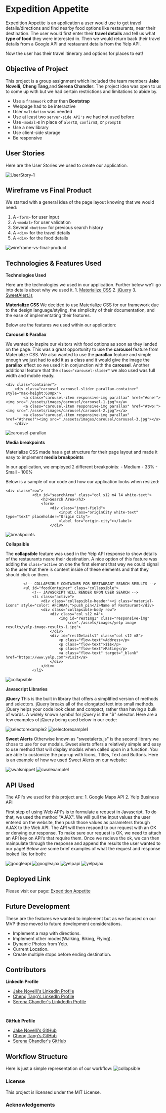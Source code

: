 # Expedition Appetite

Expedition Appetite is an application a user would use to get travel details/directions and find nearby food options like restaurants, near their destination. The user would first enter their **travel details** and tell us what **type of food** they were interested in. Then we would return back their travel details from a Google API and restaurant details from the Yelp API.

Now the user has their travel itinerary and options for places to eat!


## Objective of Project

This project is a group assignment which included the team members **Jake Novelli**, **Cheng Tang**,and **Serena Chandler**. The project idea was open to us to come up with but we had certain restrictions and limitations to abide by.
-   Use a `framework` other than **Bootstrap**
-   Webpage had to be interactive
-   User `validation` was needed
-   Use at least two `server-side API's` we had not used before
-   Use `<modal>`s in place of `alert`s, `confirm`s, or `prompt`s
-   Use a new library
-   Use client-side storage
-   Be responsive


## User Stories

Here are the User Stories we used to create our application.

![UserStory-1](./assets/user-story/user-stories.png)


## Wireframe vs Final Product

We started with a general idea of the page layout knowing that we would need:
1. A `<form>` for user input
2. A `<modal>` for user validation
3. Several `<button>` for previous search history
4. A `<div>` for the travel details
5. A `<div>` for the food details

![wireframe-vs-final-product](./assets/wireframe/wireframe-vs-final-product.PNG)


## Technologies & Features Used

**Technologies Used**

Here are the technologies we used in our application. Further below we'll go into details about why we used it.
    1. [Materialize CSS](https://materializecss.com/)
    2. [jQuery](https://jquery.com/)
    3. [SweetAlert.js](https://sweetalert.js.org/)


**Materialize CSS**
We decided to use Materialize CSS for our framework due to the design language/styling, the simplicity of their documentation, and the ease of implementating their features.

Below are the features we used within our application:
<br>

**Carousel & Parallax**

We wanted to inspire our visitors with food options as soon as they landed on the page. This was a great opportunity to use the **carousel** feature from Materialize CSS. We also wanted to use the **parallax** feature and simple enough we just had to add it as a class and it would give the image the **parallax** effect so we used it in conjunction with the **carousel**. Another additional feature that the `class="carousel-slider"` we also used was full width and mobile ready.

```
<div class="container">
    <div class="carousel carousel-slider parallax-container" style="max-height:600px">
        <a class="carousel-item responsive-img parallax" href="#one!"><img src="./assets/images/carousel/carousel-1.jpg"></a>
        <a class="carousel-item responsive-img parallax" href="#two!"><img src="./assets/images/carousel/carousel-2.jpg"></a>
        <a class="carousel-item responsive-img parallax" href="#three!"><img src="./assets/images/carousel/carousel-3.jpg"></a>
    </div>
```
![carousel-parallax](./assets/images/carousel/feature-carousel-parallax.gif)
<br>

**Media breakpoints**

Materialize CSS made has a get structure for their page layout and made it easy to implement **media breakpoints**

In our application, we employed 2 different breakpoints:
    - Medium - 33%
    - Small - 100%

Below is a sample of our code and how our application looks when resized:

```
<div class="row">
            <div id="searchArea" class="col s12 m4 l4 white-text">
                <h3>Search Area</h3>
                <form>
                    <div class="input-field">
                        <input class="originCity white-text" type="text" placeholder="Origin City">
                        <label for="origin-city"></label>
                    </div>
```
![breakpoints](./assets/images/media-screens/media-screen-breakpoints.gif)
<br>

**Collapsible**

The **collapsible** feature was used in the Yelp API response to show details of the restaurants neare their destination. A nice option of this feature was adding the `class="active` on one the first element that way we could signal to the user that there is content inside of these elements and that they should click on them.

```
        <!-- COLLAPSIBLE CONTAINER FOR RESTAURANT SEARCH RESULTS -->
        <ul id="foodContainer" class="collapsible">
            <!-- JAVASCRIPT WILL RENDER UPON USER SEARCH -->
            <li class="active">
                <div class="collapsible-header"><i class="material-icons" style="color: #FC90A4;">push_pin</i>Name of Restaurant</div>
                <div class="collapsible-body row">
                    <div class="col s12 m4">
                        <img id="restImg1" class="responsive-img"
                            src="./assets/images/yelp image results/yelp-image-results-1.jpg">
                    </div>
                    <div id="restDetails1" class="col s12 m8">
                        <p class="flow-text">Address</p>
                        <p class="flow-text">$$$</p>
                        <p class="flow-text">Rating</p>
                        <a class="flow-text" target="_blank" href="https://www.yelp.com">Visit</a>
                    </div>
                </div>
            </li>
```
![collapsible](./assets/images/collapsible/feature-collapsible.gif)
<br>

**Javascript Libraries**

**jQuery** 
This is the built in library that offers a simplified version of methods and selectors. jQuery breaks all of the elongated 
text into small methods. jQuery helps your code look clean and compact, rather than having a bulk of words. A widely known
symbol for jQuery is the "$" selector. Here are a few examples of jQuery being used below in our code:

![selectorexample2](./assets/Presentation/selectorexample2.PNG)
![selectorexample1](./assets/Presentation/selectorexample1.PNG)
<br>

**Sweet Alerts**
Otherwise known as "sweetalerts.js" is the second library we chose to use for our modals. Sweet alerts offers a relatively
simple and easy to use method that will display modals when called upon in a function. You are able to customize the pop-up
with Icons, Titles, Text and Buttons. Here is an example of how we used Sweet Alerts on our website:

![swalsnippet](./assets/Presentation/swalsnippet.PNG)
![swalexample1](./assets/Presentation/swalexample1.gif)
<br>

## API Used
The API's we used for this project are:
    1. Google Maps API
    2. Yelp Business API

First step of using Web API's is to formulate a request in Javascript. To do that, we used the method "AJAX". We will pull
the input values the user entered on the website, then push those values as parameters through AJAX to the Web API. 
The API will then respond to our request with an OK or denying our response. To make sure our request is OK, we need to
attach an API key on API's that require them. Once we recieve the ok, we can then mainpulate through the response 
and append the results the user wanted to our page! Below are some brief examples of what the request and response looked
like for both:

![googleapi](./assets/Presentation/googleapi.PNG)
![googleajax](./assets/Presentation/googleajax.PNG)
![yelpapi](./assets/Presentation/yelpapi.PNG)
![yelpajax](./assets/Presentation/yelpajax.PNG)


## Deployed Link

Please visit our page: [Expedition Appetite](https://serenachandler.github.io/Project1/)


## Future Development

These are the features we wanted to implement but as we focused on our MVP these moved to future development considerations.

- Implement a map with directions.
- Implement other modes(Walking, Biking, Flying).
- Dynamic Photos from Yelp.
- Current Location.
- Create multiple stops before ending destination.





## Contributors
**LinkedIn Profile**
- [Jake Novelli's LinkedIn Profile](https://www.linkedin.com/in/david-jacob-novelli/)
- [Cheng Tang's LinkedIn Profile](https://www.linkedin.com/in/cheng-tang-0663211a3/)
- [Serena Chandler's LinkdedIn Profile]()
<br>

**GitHub Profile**
- [Jake Novelli's GitHub](https://github.com/dnovelli1)
- [Cheng Tang's GitHub](https://github.com/cheng21tang)
- [Serena Chandler's GitHub]()





## Workflow Structure

Here is just a simple representation of our workflow:
![collapsible](./assets/Presentation/workflow-infographic.PNG)




### License

This project is licensed under the MIT License.


### Acknowledgements
